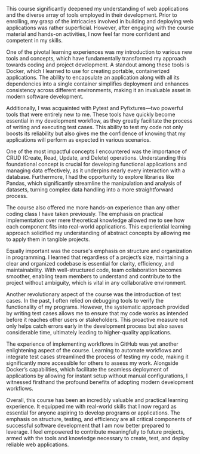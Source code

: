 This course significantly deepened my understanding of web applications and the diverse array of tools employed in their development. Prior to enrolling, my grasp of the intricacies involved in building and deploying web applications was rather superficial. However, after engaging with the course material and hands-on activities, I now feel far more confident and competent in my skills.

One of the pivotal learning experiences was my introduction to various new tools and concepts, which have fundamentally transformed my approach towards coding and project development. A standout among these tools is Docker, which I learned to use for creating portable, containerized applications. The ability to encapsulate an application along with all its dependencies into a single container simplifies deployment and enhances consistency across different environments, making it an invaluable asset in modern software development.

Additionally, I was acquainted with Pytest and Pyfixtures—two powerful tools that were entirely new to me. These tools have quickly become essential in my development workflow, as they greatly facilitate the process of writing and executing test cases. This ability to test my code not only boosts its reliability but also gives me the confidence of knowing that my applications will perform as expected in various scenarios.

One of the most impactful concepts I encountered was the importance of CRUD (Create, Read, Update, and Delete) operations. Understanding this foundational concept is crucial for developing functional applications and managing data effectively, as it underpins nearly every interaction with a database. Furthermore, I had the opportunity to explore libraries like Pandas, which significantly streamline the manipulation and analysis of datasets, turning complex data handling into a more straightforward process.

The course also offered me more hands-on experience than any other coding class I have taken previously. The emphasis on practical implementation over mere theoretical knowledge allowed me to see how each component fits into real-world applications. This experiential learning approach solidified my understanding of abstract concepts by allowing me to apply them in tangible projects.

Equally important was the course's emphasis on structure and organization in programming. I learned that regardless of a project’s size, maintaining a clear and organized codebase is essential for clarity, efficiency, and maintainability. With well-structured code, team collaboration becomes smoother, enabling team members to understand and contribute to the project without ambiguity, which is vital in any collaborative environment.

Another revolutionary aspect of the course was the introduction of test cases. In the past, I often relied on debugging tools to verify the functionality of my programs. However, the systematic approach provided by writing test cases allows me to ensure that my code works as intended before it reaches other users or stakeholders. This proactive measure not only helps catch errors early in the development process but also saves considerable time, ultimately leading to higher-quality applications.

The experience of implementing workflows in GitHub was yet another enlightening aspect of the course. Learning to automate workflows and integrate test cases streamlined the process of testing my code, making it significantly more accessible for others to assess my work. Alongside Docker’s capabilities, which facilitate the seamless deployment of applications by allowing for instant setup without manual configurations, I witnessed firsthand the profound benefits of adopting modern development workflows.

Overall, this course has been an incredibly valuable and practical learning experience. It equipped me with real-world skills that I now regard as essential for anyone aspiring to develop programs or applications. The emphasis on structure, testing, and efficiency are all critical components of successful software development that I am now better prepared to leverage. I feel empowered to contribute meaningfully to future projects, armed with the tools and knowledge necessary to create, test, and deploy reliable web applications.
